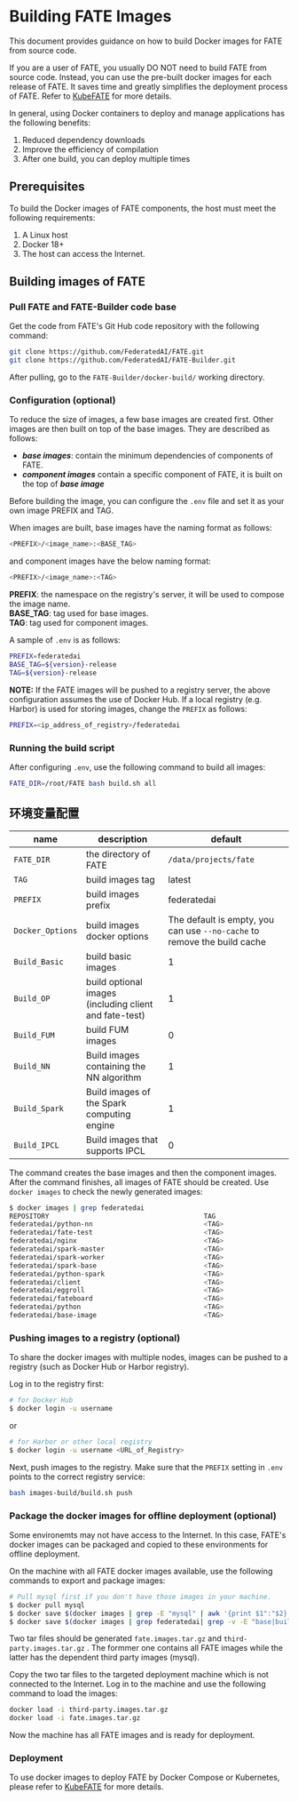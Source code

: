 # Building FATE Images

This document provides guidance on how to build Docker images for FATE from source code.

If you are a user of FATE, you usually DO NOT need to build FATE from source code. Instead, you can use the pre-built docker images for each release of FATE. It saves time and greatly simplifies the deployment process of FATE. Refer to  [KubeFATE](https://github.com/FederatedAI/KubeFATE) for more details.

In general, using Docker containers to deploy and manage applications has the following benefits:

1. Reduced dependency downloads
2. Improve the efficiency of compilation
3. After one build, you can deploy multiple times

## Prerequisites

To build the Docker images of FATE components, the host must meet the following requirements:

1. A Linux host
2. Docker 18+
3. The host can access the Internet.

## Building images of FATE

### Pull FATE and FATE-Builder code base

Get the code from FATE's Git Hub code repository with the following command:
  
```bash
git clone https://github.com/FederatedAI/FATE.git
git clone https://github.com/FederatedAI/FATE-Builder.git
```
  
After pulling, go to the `FATE-Builder/docker-build/` working directory.

### Configuration (optional)

To reduce the size of images, a few base images are created first. Other images are then built on top of the base images. They are described as follows:

- ***base images***: contain the minimum dependencies of  components of FATE.
- ***component images*** contain a specific component of FATE, it is built on the top of ***base image***

Before building the image, you can configure the `.env` file and set it as your own image PREFIX and TAG.

When images are built, base images have the naming format as follows:

```bash
<PREFIX>/<image_name>:<BASE_TAG>
```

and component images have the below naming format:

```bash
<PREFIX>/<image_name>:<TAG>
```

**PREFIX**: the namespace on the registry's server, it will be used to compose the image name.  
**BASE_TAG**: tag used for base images.  
**TAG**: tag used for component images.

A sample of `.env` is as follows:

```bash
PREFIX=federatedai
BASE_TAG=${version}-release
TAG=${version}-release
```

**NOTE:**
If the FATE images will be pushed to a registry server, the above configuration assumes the use of Docker Hub. If a local registry (e.g. Harbor) is used for storing images, change the `PREFIX` as follows:

```bash
PREFIX=<ip_address_of_registry>/federatedai
```

### Running the build script

After configuring `.env`, use the following command to build all images:

```bash
FATE_DIR=/root/FATE bash build.sh all
```

## 环境变量配置

| name | description | default |
| --- | --- | --- |
| `FATE_DIR` | the directory of FATE | `/data/projects/fate` |
| `TAG` |  build images tag | latest |
| `PREFIX` | build images prefix | federatedai |
| `Docker_Options` | build images docker options | The default is empty, you can use `--no-cache` to remove the build cache |
| `Build_Basic` | build basic images | 1 |
| `Build_OP` | build optional images (including client and fate-test) | 1 |
| `Build_FUM` | build FUM images | 0 |
| `Build_NN` | Build images containing the NN algorithm | 1 |
| `Build_Spark` | Build images of the Spark computing engine | 1 |
| `Build_IPCL` | Build images that supports IPCL | 0 |

The command creates the base images and then the component images. After the command finishes, all images of FATE should be created. Use `docker images` to check the newly generated images:

```bash
$ docker images | grep federatedai
REPOSITORY                                       TAG  
federatedai/python-nn                            <TAG>
federatedai/fate-test                            <TAG>
federatedai/nginx                                <TAG>
federatedai/spark-master                         <TAG>
federatedai/spark-worker                         <TAG>
federatedai/spark-base                           <TAG>
federatedai/python-spark                         <TAG>
federatedai/client                               <TAG>
federatedai/eggroll                              <TAG>
federatedai/fateboard                            <TAG>
federatedai/python                               <TAG>
federatedai/base-image                           <TAG>
```

### Pushing images to a registry (optional)

To share the docker images with multiple nodes, images can be pushed to a registry (such as Docker Hub or Harbor registry).

Log in to the registry first:

```bash
# for Docker Hub
$ docker login -u username 
```

or

```bash
# for Harbor or other local registry
$ docker login -u username <URL_of_Registry>
```

Next, push images to the registry. Make sure that the `PREFIX` setting in `.env` points to the correct registry service:

```bash
bash images-build/build.sh push
```

### Package the docker images for offline deployment (optional)

Some environemts may not have access to the Internet. In this case, FATE's docker images can be packaged and copied to these environments for offline deployment.

On the machine with all FATE docker images available, use the following commands to export and package images:

```bash
# Pull mysql first if you don't have those images in your machine.
$ docker pull mysql
$ docker save $(docker images | grep -E "mysql" | awk '{print $1":"$2}') -o third-party.images.tar.gz
$ docker save $(docker images | grep federatedai| grep -v -E "base|builder" | awk '{print $1":"$2}') -o fate.images.tar.gz
```

Two tar files should be generated `fate.images.tar.gz` and `third-party.images.tar.gz` . The formmer one contains all FATE images while the latter has the dependent third party images (mysql).

Copy the two tar files to the targeted deployment machine which is not connected to the Internet. Log in to the machine and use the following command to load the images:

```bash
docker load -i third-party.images.tar.gz
docker load -i fate.images.tar.gz
```

Now the machine has all FATE images and is ready for deployment.

### Deployment

To use docker images to deploy FATE by Docker Compose or Kubernetes, please refer to [KubeFATE](https://github.com/FederatedAI/KubeFATE) for more details.
